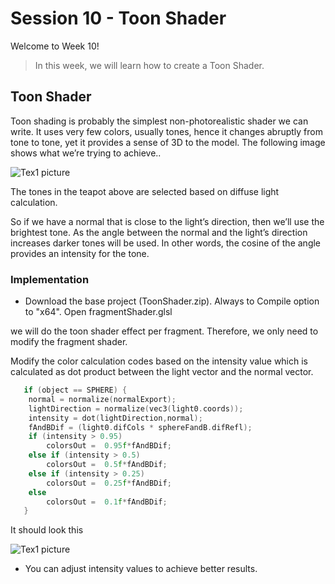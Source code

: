 # Session 10 - Toon Shader


Welcome to Week 10! 

> In this week, we will learn how to create a Toon Shader.

## Toon Shader

Toon shading is probably the simplest non-photorealistic shader we can write. 
It uses very few colors, usually tones, hence it changes abruptly from tone to tone, yet it provides a sense of 3D to the model. 
The following image shows what we’re trying to achieve..

 ![Tex1 picture](https://github.coventry.ac.uk/ac7020/212CR_TeachingMaterial/blob/master/Session%2010/Readme%20Pictures/Example.JPG)

The tones in the teapot above are selected based on diffuse light calculation.

So if we have a normal that is close to the light’s direction, 
then we’ll use the brightest tone. As the angle between the normal and the light’s direction increases darker tones will be used.
 In other words, the cosine of the angle provides an intensity for the tone.


### Implementation

* Download the base project (ToonShader.zip). Always to Compile option to "x64".  Open fragmentShader.glsl

we will do the toon shader effect per fragment. Therefore, we only need to modify the fragment shader.

Modify the color calculation codes based on the intensity value which is calculated as dot product between the light vector and the normal vector.

```C++
   if (object == SPHERE) {
    normal = normalize(normalExport);
	lightDirection = normalize(vec3(light0.coords));
    intensity = dot(lightDirection,normal);
	fAndBDif = (light0.difCols * sphereFandB.difRefl);
    if (intensity > 0.95)
		colorsOut =  0.95f*fAndBDif;
	else if (intensity > 0.5)
		colorsOut =  0.5f*fAndBDif;
	else if (intensity > 0.25)
		colorsOut =  0.25f*fAndBDif;
	else
		colorsOut =  0.1f*fAndBDif;
   }
```


It should look this

 ![Tex1 picture](https://github.coventry.ac.uk/ac7020/212CR_TeachingMaterial/blob/master/Session%2010/Readme%20Pictures/Result.JPG)
 
 * You can adjust intensity values to achieve better results. 










